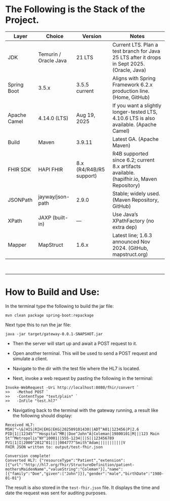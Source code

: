 # The Following is the Stack of the Project.

| Layer        | Choice                | Version                 | Notes                                                                                       |
| ------------ | --------------------- | ----------------------- | ------------------------------------------------------------------------------------------- |
| JDK          | Temurin / Oracle Java | 21 LTS                  | Current LTS. Plan a test branch for Java 25 LTS after it drops in Sept 2025. (Oracle, Java) |
| Spring Boot  | 3.5.x                 | 3.5.5 current           | Aligns with Spring Framework 6.2.x production line. (Home, GitHub)                          |
| Apache Camel | 4.14.0 (LTS)          | Aug 19, 2025            | If you want a slightly longer-tested LTS, 4.10.6 LTS is also available. (Apache Camel)      |
| Build        | Maven                 | 3.9.11                  | Latest GA. (Apache Maven)                                                                   |
| FHIR SDK     | HAPI FHIR             | 8.x (R4/R4B/R5 support) | R4B supported since 6.2; current 8.x artifacts available. (hapifhir.io, Maven Repository)   |
| JSONPath     | jayway/json-path      | 2.9.0                   | Stable; widely used. (Maven Repository, GitHub)                                             |
| XPath        | JAXP (built-in)       | —                       | Use Java’s XPathFactory (no extra dep)                                                      |
| Mapper       | MapStruct             | 1.6.x                   | Latest line; 1.6.3 announced Nov 2024. (GitHub, mapstruct.org)                              |

<br>

---
# How to Build and Use:  

In the terminal type the following to build the jar file:

```
mvn clean package spring-boot:repackage
```

Next type this to run the jar file:

```
java -jar target/gateway-0.0.1-SNAPSHOT.jar
```

- Then the server will start up and await a POST request to it.

- Open another terminal. This will be used to send a POST request and simulate a client.

- Navigate to the dir with the test file where the HL7 is located.

- Next, invoke a web request by pasting the following in the terminal:
```
Invoke-WebRequest -Uri http://localhost:8080/fhir/convert `
>>   -Method POST `                                                                                                                                                                                                                 
>>   -ContentType "text/plain" `                                                                                                                                                                                                    
>>   -InFile "test.hl7" `
```

- Navigating back to the terminal with the gateway running, a result like the following should display:
```
Received HL7:
MSH|^~\&|HIS|RIH|EKG|EKG|202509101430||ADT^A01|123456|P|2.6
PID|1||12345^^^Hospital^MR||Doe^John^A|Coleman|19800101|M|||123 Main St^^Metropolis^NY^10001||555-1234|||S||123456789
PV1|1|I|2000^2012^01||||004777^Smith^Adam|||||||||||V
FHIR JSON written to: output/test-fhir.json

Conversion complete!
Converted HL7: {"resourceType":"Patient","extension":[{"url":"http://hl7.org/fhir/StructureDefinition/patient-mothersMaidenName","valueString":"Coleman"}],"name":[{"family":"Doe","given":["John"]}],"gender":"male","birthDate":"1980-01-01"}
```

The result is also stored in the ``test-fhir.json`` file. It displays the time and date the request was sent for auditing purposes.


